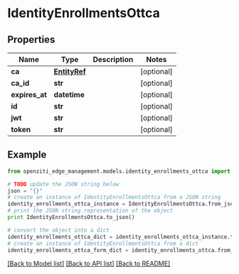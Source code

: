 # IdentityEnrollmentsOttca


## Properties
Name | Type | Description | Notes
------------ | ------------- | ------------- | -------------
**ca** | [**EntityRef**](EntityRef.md) |  | [optional] 
**ca_id** | **str** |  | [optional] 
**expires_at** | **datetime** |  | [optional] 
**id** | **str** |  | [optional] 
**jwt** | **str** |  | [optional] 
**token** | **str** |  | [optional] 

## Example

```python
from openziti_edge_management.models.identity_enrollments_ottca import IdentityEnrollmentsOttca

# TODO update the JSON string below
json = "{}"
# create an instance of IdentityEnrollmentsOttca from a JSON string
identity_enrollments_ottca_instance = IdentityEnrollmentsOttca.from_json(json)
# print the JSON string representation of the object
print IdentityEnrollmentsOttca.to_json()

# convert the object into a dict
identity_enrollments_ottca_dict = identity_enrollments_ottca_instance.to_dict()
# create an instance of IdentityEnrollmentsOttca from a dict
identity_enrollments_ottca_form_dict = identity_enrollments_ottca.from_dict(identity_enrollments_ottca_dict)
```
[[Back to Model list]](../README.md#documentation-for-models) [[Back to API list]](../README.md#documentation-for-api-endpoints) [[Back to README]](../README.md)


